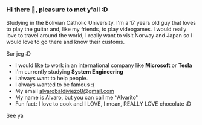 ### Hi there 👋, pleasure to met y'all :D
Studying in the Bolivian Catholic University. I'm a 17 years old guy that loves to play the guitar and, like my friends, to play videogames. I would really love to travel around the world, I really want to visit Norway and Japan so I would love to go there and know their customs.  

 Sur jeg :D
- I would like to work in an international company like **Microsoft** or **Tesla**
- I'm currently studying **System Engineering**
- I always want to help people.
- I always wanted to be famous :(
- My email alvarobaldiviezo8@gmail.com 
- My name is Alvaro, but you can call me ‘‘Alvarito’’
- Fun fact: I love to cook and I LOVE, I mean, REALLY LOVE chocolate :D

See ya 
